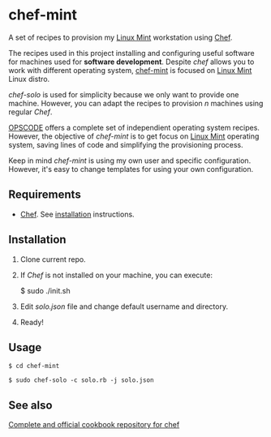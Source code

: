 chef-mint
================

A set of recipes to provision my [Linux Mint](http://linuxmint.com) workstation using [Chef](http://www.opscode.com/chef/).

The recipes used in this project installing and configuring useful software for machines used for **software development**. Despite *chef* allows you to work with different operating system, [chef-mint](http://github.com/bsnux/chef-mint) is focused on [Linux Mint](http://linuxmint.com) Linux distro.

*chef-solo* is used for simplicity because we only want to provide one machine. However, you can adapt the recipes to provision *n* machines using regular *Chef*.

[OPSCODE](http://www.opscode.com/chef/) offers a complete set of independient operating system recipes. However, the objective of *chef-mint* is to get focus on [Linux Mint](http://linuxmint.com) operating system, saving lines of code and simplifying the provisioning process.

Keep in mind *chef-mint* is using my own user and specific configuration. However, it's easy to change templates for using your own configuration.

Requirements
------------

* [Chef](http://www.opscode.com/chef/). See [installation](http://wiki.opscode.com/display/chef/Installation) instructions.

Installation
-------------

1. Clone current repo.

2. If *Chef* is not installed on your machine, you can execute:

    $ sudo ./init.sh

3. Edit *solo.json* file and change default username and directory.

4. Ready!

Usage
-----

    $ cd chef-mint

    $ sudo chef-solo -c solo.rb -j solo.json

See also
---------

[Complete and official cookbook repository for chef](https://github.com/opscode-cookbooks)
